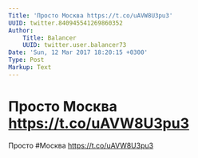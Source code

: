 ```yaml
---
Title: 'Просто Москва https://t.co/uAVW8U3pu3'
UUID: twitter.840945541269860352
Author:
    Title: Balancer
    UUID: twitter.user.balancer73
Date: 'Sun, 12 Mar 2017 18:20:15 +0300'
Type: Post
Markup: Text
---
```


# Просто Москва https://t.co/uAVW8U3pu3

Просто #Москва https://t.co/uAVW8U3pu3